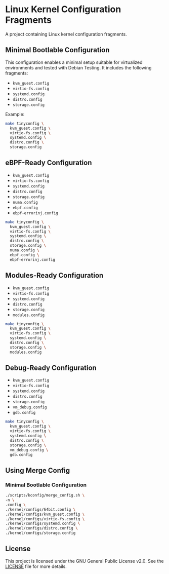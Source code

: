 # Linux Kernel Configuration Fragments

A project containing Linux kernel configuration fragments.

## Minimal Bootlable Configuration

This configuration enables a minimal setup suitable for virtualized
environments and tested with Debian Testing. It includes the following
fragments:

* `kvm_guest.config`
* `virtio-fs.config`
* `systemd.config`
* `distro.config`
* `storage.config`

Example:

```sh
make tinyconfig \
  kvm_guest.config \
  virtio-fs.config \
  systemd.config \
  distro.config \
  storage.config
```

## eBPF-Ready Configuration

* `kvm_guest.config`
* `virtio-fs.config`
* `systemd.config`
* `distro.config`
* `storage.config`
* `numa.config`
* `ebpf.config`
* `ebpf-errorinj.config`

```sh
make tinyconfig \
  kvm_guest.config \
  virtio-fs.config \
  systemd.config \
  distro.config \
  storage.config \
  numa.config \
  ebpf.config \
  ebpf-errorinj.config
```

## Modules-Ready Configuration

* `kvm_guest.config`
* `virtio-fs.config`
* `systemd.config`
* `distro.config`
* `storage.config`
* `modules.config`

```sh
make tinyconfig \
  kvm_guest.config \
  virtio-fs.config \
  systemd.config \
  distro.config \
  storage.config \
  modules.config
```

## Debug-Ready Configuration

* `kvm_guest.config`
* `virtio-fs.config`
* `systemd.config`
* `distro.config`
* `storage.config`
* `vm_debug.config`
* `gdb.config`

```sh
make tinyconfig \
  kvm_guest.config \
  virtio-fs.config \
  systemd.config \
  distro.config \
  storage.config \
  vm_debug.config \
  gdb.config
```

## Using Merge Config

### Minimal Bootlable Configuration

```sh
./scripts/kconfig/merge_config.sh \
-n \
.config \
./kernel/configs/64bit.config \
./kernel/configs/kvm_guest.config \
./kernel/configs/virtio-fs.config \
./kernel/configs/systemd.config \
./kernel/configs/distro.config \
./kernel/configs/storage.config
```

## License

This project is licensed under the GNU General Public License v2.0. See
the [LICENSE](LICENSE) file for more details.
